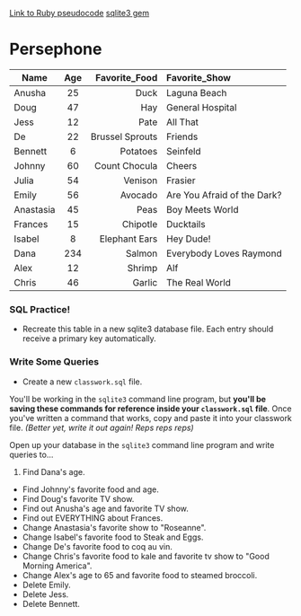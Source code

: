 [Link to Ruby pseudocode](https://gist.github.com/annarankin/9f9412fe2dd58090295d)
[sqlite3 gem](https://gist.github.com/phlco/60f6002292f73bc80943)



# Persephone

| Name   |      Age      |  Favorite_Food | Favorite_Show
|----------|:-------------:|------:|:----------|
| Anusha | 25 |  Duck |Laguna Beach|
| Doug | 47 |  Hay |General Hospital|
| Jess | 12 |  Pate |All That|
| De | 22 | Brussel Sprouts | Friends|
| Bennett | 6 |  Potatoes | Seinfeld |
| Johnny | 60 |  Count Chocula | Cheers|
| Julia | 54 |  Venison | Frasier|
| Emily | 56 |  Avocado | Are You Afraid of the Dark?|
| Anastasia | 45 | Peas | Boy Meets World|
| Frances | 15 |  Chipotle | Ducktails|
| Isabel | 8 |  Elephant Ears | Hey Dude!|
| Dana | 234 |  Salmon |Everybody Loves Raymond|
| Alex | 12 | Shrimp | Alf|
| Chris | 46 |  Garlic |The Real World|

### SQL Practice!

- Recreate this table in a new sqlite3 database file. Each entry should receive a primary key automatically.

### Write Some Queries

- Create a new `classwork.sql` file.

You'll be working in the `sqlite3` command line program, but **you'll be saving these commands for reference inside your `classwork.sql` file**. Once you've written a command that works, copy and paste it into your classwork file. *(Better yet, write it out again! Reps reps reps)*

Open up your database in the `sqlite3` command line program and write queries to...

1. Find Dana's age.
- Find Johnny's favorite food and age.
- Find Doug's favorite TV show.
- Find out Anusha's age and favorite TV show.
- Find out EVERYTHING about Frances.
- Change Anastasia's favorite show to "Roseanne".
- Change Isabel's favorite food to Steak and Eggs.
- Change De's favorite food to coq au vin.
- Change Chris's favorite food to kale and favorite tv show to "Good Morning America".
- Change Alex's age to 65 and favorite food to steamed broccoli.
- Delete Emily.
- Delete Jess.
- Delete Bennett.

